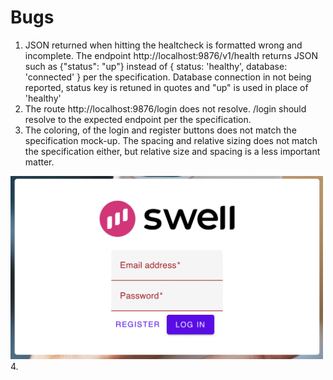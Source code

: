 # Bugs
1. JSON returned when hitting the healtcheck is formatted wrong and incomplete. The endpoint http://localhost:9876/v1/health returns JSON such as {"status": "up"} instead of { status: 'healthy', database: 'connected' } per the specification. Database connection in not being reported, status key is retuned in quotes and "up" is used in place of 'healthy'
2. The route http://localhost:9876/login does not resolve. /login should resolve to the expected endpoint per the specification. 
3. The coloring, of the login and register buttons does not match the specification mock-up. The spacing and relative sizing does not match the specification either, but relative size and spacing is a less important matter.
<img src="/screenshots/login1.png" width="500px" >
4. 
